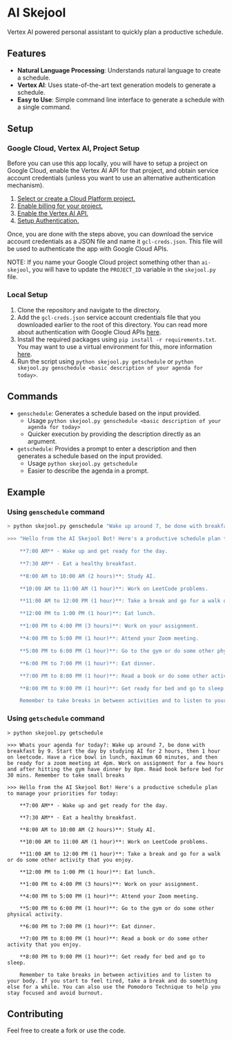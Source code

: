 # AI Skejool

Vertex AI powered personal assistant to quickly plan a productive schedule.

## Features

- **Natural Language Processing**: Understands natural language to create a schedule.
- **Vertex AI**: Uses state-of-the-art text generation models to generate a schedule.
- **Easy to Use**: Simple command line interface to generate a schedule with a single command.

## Setup

### Google Cloud, Vertex AI, Project Setup

Before you can use this app locally, you will have to setup a project on Google Cloud, enable the Vertex AI API for that project, and obtain service account credentials (unless you want to use an alternative authentication mechanism).

1. [Select or create a Cloud Platform project.](https://console.cloud.google.com/project)
2. [Enable billing for your project.](https://cloud.google.com/billing/docs/how-to/modify-project#enable_billing_for_a_project)
3. [Enable the Vertex AI API.](https://cloud.google.com/vertex-ai/docs/start/use-vertex-ai-python-sdk)
4. [Setup Authentication.](https://googleapis.dev/python/google-api-core/latest/auth.html)

Once, you are done with the steps above, you can download the service account credentials as a JSON file and name it `gcl-creds.json`. This file will be used to authenticate the app with Google Cloud APIs.

NOTE: If you name your Google Cloud project something other than `ai-skejool`, you will have to update the `PROJECT_ID` variable in the `skejool.py` file.

### Local Setup

1. Clone the repository and navigate to the directory.
2. Add the `gcl-creds.json` service account credentials file that you downloaded earlier to the root of this directory. You can read more about authentication with Google Cloud APIs [here](https://googleapis.dev/python/google-api-core/latest/auth.html).
3. Install the required packages using `pip install -r requirements.txt`. You may want to use a virtual environment for this, more information [here](https://packaging.python.org/en/latest/guides/installing-using-pip-and-virtual-environments/#creating-a-virtual-environment).
4. Run the script using `python skejool.py getschedule` or `python skejool.py genschedule <basic description of your agenda for today>`.

## Commands

- `genschedule`: Generates a schedule based on the input provided.
  - Usage `python skejool.py genschedule <basic description of your agenda for today>`
  - Quicker execution by providing the description directly as an argument.
- `getschedule`: Provides a prompt to enter a description and then generates a schedule based on the input provided.
  - Usage `python skejool.py getschedule`
  - Easier to describe the agenda in a prompt.

## Example

### Using `genschedule` command

```bash
> python skejool.py genschedule "Wake up around 7, be done with breakfast by 9. Start the day by studying AI for 2 hours, then 1 hour on leetcode. Have a rice bowl in lunch, maximum 60 minutes, and then be ready for a zoom meeting at 4pm. Work on assignment for a few hours and after hitting the gym have dinner by 8pm. Read book before bed for 30 mins. Remember to take small breaks"

>>> "Hello from the AI Skejool Bot! Here's a productive schedule plan to manage your priorities for today:

    **7:00 AM** - Wake up and get ready for the day.

    **7:30 AM** - Eat a healthy breakfast.

    **8:00 AM to 10:00 AM (2 hours)**: Study AI.

    **10:00 AM to 11:00 AM (1 hour)**: Work on LeetCode problems.

    **11:00 AM to 12:00 PM (1 hour)**: Take a break and go for a walk or do some other activity that you enjoy.

    **12:00 PM to 1:00 PM (1 hour)**: Eat lunch.

    **1:00 PM to 4:00 PM (3 hours)**: Work on your assignment.

    **4:00 PM to 5:00 PM (1 hour)**: Attend your Zoom meeting.

    **5:00 PM to 6:00 PM (1 hour)**: Go to the gym or do some other physical activity.

    **6:00 PM to 7:00 PM (1 hour)**: Eat dinner.

    **7:00 PM to 8:00 PM (1 hour)**: Read a book or do some other activity that you enjoy.

    **8:00 PM to 9:00 PM (1 hour)**: Get ready for bed and go to sleep.

    Remember to take breaks in between activities and to listen to your body. If you start to feel tired, take a break and do something else for a while. You can also use the Pomodoro Technique to help you stay focused and avoid burnout.
```

### Using `getschedule` command

```
> python skejool.py getschedule

>>> Whats your agenda for today?: Wake up around 7, be done with breakfast by 9. Start the day by studying AI for 2 hours, then 1 hour on leetcode. Have a rice bowl in lunch, maximum 60 minutes, and then be ready for a zoom meeting at 4pm. Work on assignment for a few hours and after hitting the gym have dinner by 8pm. Read book before bed for 30 mins. Remember to take small breaks

>>> Hello from the AI Skejool Bot! Here's a productive schedule plan to manage your priorities for today:

    **7:00 AM** - Wake up and get ready for the day.

    **7:30 AM** - Eat a healthy breakfast.

    **8:00 AM to 10:00 AM (2 hours)**: Study AI.

    **10:00 AM to 11:00 AM (1 hour)**: Work on LeetCode problems.

    **11:00 AM to 12:00 PM (1 hour)**: Take a break and go for a walk or do some other activity that you enjoy.

    **12:00 PM to 1:00 PM (1 hour)**: Eat lunch.

    **1:00 PM to 4:00 PM (3 hours)**: Work on your assignment.

    **4:00 PM to 5:00 PM (1 hour)**: Attend your Zoom meeting.

    **5:00 PM to 6:00 PM (1 hour)**: Go to the gym or do some other physical activity.

    **6:00 PM to 7:00 PM (1 hour)**: Eat dinner.

    **7:00 PM to 8:00 PM (1 hour)**: Read a book or do some other activity that you enjoy.

    **8:00 PM to 9:00 PM (1 hour)**: Get ready for bed and go to sleep.

    Remember to take breaks in between activities and to listen to your body. If you start to feel tired, take a break and do something else for a while. You can also use the Pomodoro Technique to help you stay focused and avoid burnout.
```

## Contributing

Feel free to create a fork or use the code.
